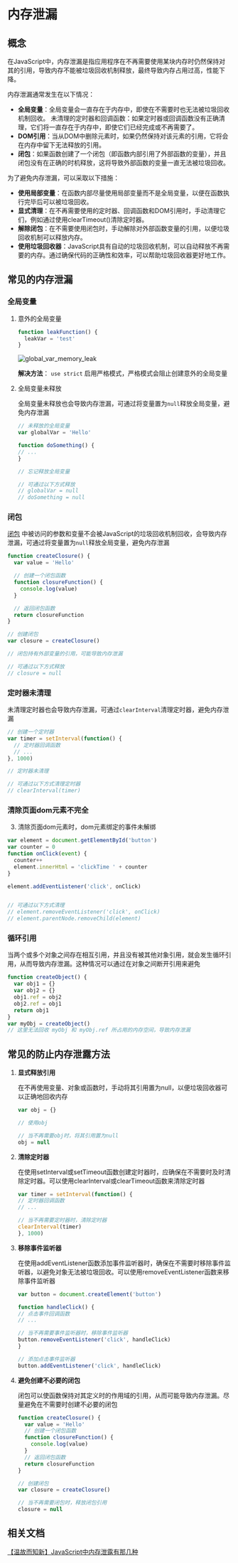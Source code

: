 # 内存泄漏
## 概念
在JavaScript中，内存泄漏是指应用程序在不再需要使用某块内存时仍然保持对其的引用，导致内存不能被垃圾回收机制释放，最终导致内存占用过高，性能下降。

内存泄漏通常发生在以下情况：
* **全局变量**：全局变量会一直存在于内存中，即使在不需要时也无法被垃圾回收机制回收。
未清理的定时器和回调函数：如果定时器或回调函数没有正确清理，它们将一直存在于内存中，即使它们已经完成或不再需要了。
* **DOM引用**：当从DOM中删除元素时，如果仍然保持对该元素的引用，它将会在内存中留下无法释放的引用。
* **闭包**：如果函数创建了一个闭包（即函数内部引用了外部函数的变量），并且闭包没有在正确的时机释放，这将导致外部函数的变量一直无法被垃圾回收。


为了避免内存泄漏，可以采取以下措施：

* **使用局部变量**：在函数内部尽量使用局部变量而不是全局变量，以便在函数执行完毕后可以被垃圾回收。
* **显式清理**：在不再需要使用的定时器、回调函数和DOM引用时，手动清理它们，例如通过使用clearTimeout()清除定时器。
* **解除闭包**：在不需要使用闭包时，手动解除对外部函数变量的引用，以便垃圾回收机制可以释放内存。
* **使用垃圾回收器**：JavaScript具有自动的垃圾回收机制，可以自动释放不再需要的内存。通过确保代码的正确性和效率，可以帮助垃圾回收器更好地工作。


## 常见的内存泄漏

### 全局变量

1. 意外的全局变量
    ``` javascript
    function leakFunction() {
      leakVar = 'test'
    }
    ```

    ![global_var_memory_leak](img/memory_leak_global_var.png)

    **解决方法**： `use strict` 启用严格模式，严格模式会阻止创建意外的全局变量

2. 全局变量未释放
    
    全局变量未释放也会导致内存泄漏，可通过将变量置为`null`释放全局变量，避免内存泄漏

    ``` javascript
    // 未释放的全局变量
    var globalVar = 'Hello'

    function doSomething() {
    // ...
    }

    // 忘记释放全局变量

    // 可通过以下方式释放
    // globalVar = null
    // doSomething = null
    ```

### 闭包

[闭包](closure.md) 中被访问的参数和变量不会被JavaScript的垃圾回收机制回收，会导致内存泄漏，可通过将变量置为`null`释放全局变量，避免内存泄漏

``` javascript
function createClosure() {
  var value = 'Hello'

  // 创建一个闭包函数
  function closureFunction() {
    console.log(value)
  }

  // 返回闭包函数
  return closureFunction
}

// 创建闭包
var closure = createClosure()

// 闭包持有外部变量的引用，可能导致内存泄漏

// 可通过以下方式释放
// closure = null
```

### 定时器未清理

未清理定时器也会导致内存泄漏，可通过`clearInterval`清理定时器，避免内存泄漏
``` javascript
// 创建一个定时器
var timer = setInterval(function() {
  // 定时器回调函数
  // ...
}, 1000)

// 定时器未清理

// 可通过以下方式清理定时器
// clearInterval(timer)
```

### 清除页面dom元素不完全

3. 清除页面dom元素时，dom元素绑定的事件未解绑
``` javascript
var element = document.getElementById('button')
var counter = 0
function onClick(event) {
  counter++
  element.innerHtml = 'clickTime ' + counter
}

element.addEventListener('click', onClick)


// 可通过以下方式清理
// element.removeEventListener('click', onClick)
// element.parentNode.removeChild(element)
```
### 循环引用
当两个或多个对象之间存在相互引用，并且没有被其他对象引用，就会发生循环引用，从而导致内存泄漏。这种情况可以通过在对象之间断开引用来避免
```javascript
function createObject() {
  var obj1 = {}
  var obj2 = {}
  obj1.ref = obj2
  obj2.ref = obj1
  return obj1
}
var myObj = createObject()
// 这里无法回收 myObj 和 myObj.ref 所占用的内存空间，导致内存泄漏
```

## 常见的防止内存泄露方法
1. **显式释放引用**

    在不再使用变量、对象或函数时，手动将其引用置为null，以便垃圾回收器可以正确地回收内存

    ``` javascript
    var obj = {}

    // 使用obj

    // 当不再需要obj时，将其引用置为null
    obj = null
    ```

2. **清除定时器**

    在使用setInterval或setTimeout函数创建定时器时，应确保在不需要时及时清除定时器。可以使用clearInterval或clearTimeout函数来清除定时器

    ``` javascript
    var timer = setInterval(function() {
    // 定时器回调函数
    // ...

    // 当不再需要定时器时，清除定时器
    clearInterval(timer)
    }, 1000)
    ```

3. **移除事件监听器**
    
    在使用addEventListener函数添加事件监听器时，确保在不需要时移除事件监听器，以避免对象无法被垃圾回收。可以使用removeEventListener函数来移除事件监听器
    ``` javascript
    var button = document.createElement('button')

    function handleClick() {
    // 点击事件回调函数
    // ...

    // 当不再需要事件监听器时，移除事件监听器
    button.removeEventListener('click', handleClick)
    }

    // 添加点击事件监听器
    button.addEventListener('click', handleClick)
    ```

4. **避免创建不必要的闭包**

    闭包可以使函数保持对其定义时的作用域的引用，从而可能导致内存泄漏。尽量避免在不需要时创建不必要的闭包
    
    ```javascript
    function createClosure() {
      var value = 'Hello'
      // 创建一个闭包函数
      function closureFunction() {
        console.log(value)
      }
      // 返回闭包函数
      return closureFunction
    }

    // 创建闭包
    var closure = createClosure()

    // 当不再需要闭包时，释放闭包引用
    closure = null
    ```


## 相关文档
[【温故而知新】JavaScript中内存泄露有那几种](https://zhuanlan.zhihu.com/p/677402952)